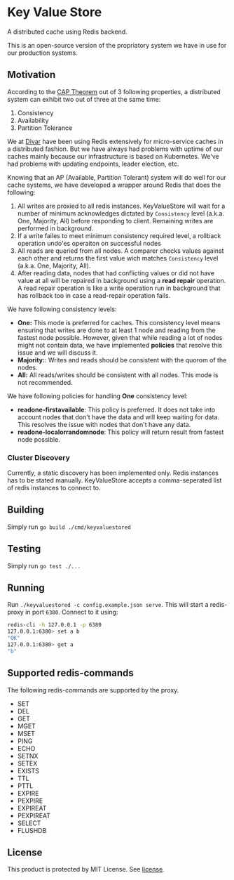 # Key Value Store

A distributed cache using Redis backend.

This is an open-source version of the propriatory system we have in use for our
production systems.

## Motivation

According to the [CAP Theorem](https://en.wikipedia.org/wiki/CAP_theorem) out of 3 following
properties, a distributed system can exhibit two out of three at the same time:

1. Consistency
2. Availability
3. Partition Tolerance

We at [Divar](https://divar.ir) have been using Redis extensively for micro-service caches in
a distributed fashion. But we have always had problems with uptime of our caches mainly because
our infrastructure is based on Kubernetes. We've had problems with updating endpoints, leader election,
etc.

Knowing that an AP (Available, Partition Tolerant) system will do well for our cache systems, we have
developed a wrapper around Redis that does the following:

1. All writes are proxied to all redis instances. KeyValueStore will wait for a number of minimum acknowledges
   dictated by `Consistency` level (a.k.a. One, Majority, All) before responding to client. Remaining writes are
   performed in background.
2. If a write failes to meet minimum consistency required level, a rollback operation undo'es operaiton on successful
   nodes
3. All reads are queried from all nodes. A comparer checks values against each other and returns the first value
   wich matches `Consistency` level (a.k.a. One, Majority, All).
4. After reading data, nodes that had conflicting values or did not have value at all will be repaired in background
   using a **read repair** operation. A read repair operation is like a write operation run in background that has
   rollback too in case a read-repair operation fails.

We have following consistency levels:
* **One:** This mode is preferred for caches. This consistency level means ensuring that writes are done to at least 1
  node and reading from the fastest node possible. However, given that while reading a lot of nodes might not contain data,
  we have implemented **policies** that resolve this issue and we will discuss it.
* **Majority:**: Writes and reads should be consistent with the quorom of the nodes.
* **All:** All reads/writes should be consistent with all nodes. This mode is not recommended.

We have following policies for handling **One** consistency level:
* **readone-firstavailable**: This policy is preferred. It does not take into account nodes that don't
  have the data and will keep waiting for data. This resolves the issue with nodes that don't have any data.
* **readone-localorrandomnode**: This policy will return result from fastest node possible.

### Cluster Discovery

Currently, a static discovery has been implemented only. Redis instances has to be stated manually.
KeyValueStore accepts a comma-seperated list of redis instances to connect to.

## Building

Simply run `go build ./cmd/keyvaluestored`

## Testing

Simply run `go test ./...`

## Running

Run `./keyvaluestored -c config.example.json serve`. This will start a redis-proxy in port `6380`.
Connect to it using:

```bash
redis-cli -h 127.0.0.1 -p 6380
127.0.0.1:6380> set a b
"OK"
127.0.0.1:6380> get a
"b"
```

## Supported redis-commands

The following redis-commands are supported by the proxy.

* SET
* DEL
* GET
* MGET
* MSET
* PING
* ECHO
* SETNX
* SETEX
* EXISTS
* TTL
* PTTL
* EXPIRE
* PEXPIRE
* EXPIREAT
* PEXPIREAT
* SELECT
* FLUSHDB

## License

This product is protected by MIT License. See [license](LICENSE).
